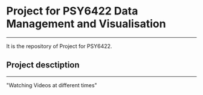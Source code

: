 # Project for PSY6422 Data Management and Visualisation
---
It is the repository of Project for PSY6422.

## Project desctiption
---
"Watching Videos at different times"

